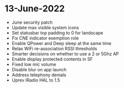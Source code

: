 # 13-June-2022

- June security patch
- Update max visible system icons
- Set statusbar top padding to 0 for landscape
- Fix CNE indicator exemption role 
- Enable QPower and Deep sleep at the same time 
- Relax WiFi re-association RSSI thresholds
- Smarter decisions on whether to use a 2 or 5Ghz AP
- Enable display protected contents in SF
- Fixed low mic volume
- Disable blur on app launch 
- Address telephony denials
- Uprev IRadio HAL to 1.5
